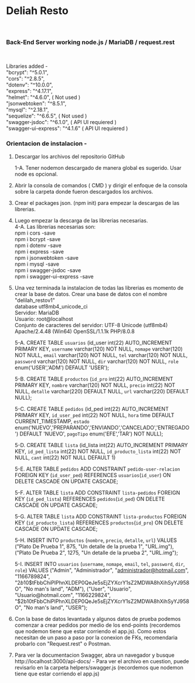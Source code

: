 # Deliah Resto
<br>

### Back-End Server working node.js / MariaDB / request.rest
<br>

Libraries added - <br>
    "bcrypt": "^5.0.1", <br>
    "cors": "^2.8.5", <br>
    "dotenv": "^10.0.0", <br>
    "express": "^4.17.1", <br>
    "helmet": "^4.6.0", ( Not used ) <br>
    "jsonwebtoken": "^8.5.1", <br>
    "mysql": "^2.18.1",  <br>
    "sequelize": "^6.6.5", ( Not used ) <br>
    "swagger-jsdoc": "^6.1.0", ( API UI requiered ) <br>
    "swagger-ui-express": "^4.1.6" ( API UI requiered ) <br>


### Orientacion de instalacion - <br>

1. Descargar los archivos del repositorio GitHub

    1-A. Tener nodemon descargado de manera global es sugerido. Usar node es opcional. 

2. Abrir la consola de comandos ( CMD ) y dirigir el enfoque de la consola sobre la carpeta donde fueron descargados los archivos.

3. Crear el packages json. (npm init) para empezar la descargas de las librerias.

4. Luego empezar la descarga de las librerias necesarias. <br>
    4-A. Las librerias necesarias son: <br>
        npm i cors -save <br>
        npm i bcrypt -save <br>
        npm i dotenv -save <br>
        npm i express -save <br>
        npm i jsonwebtoken -save <br>
        npm i mysql -save <br>
        npm i swagger-jsdoc -save <br>
        npm i swagger-ui-express -save <br>

5. Una vez terminada la instalacion de todas las librerias es momento de crear la base de datos. Crear una base de datos con el nombre "delilah_restov1" <br>
    database utf8mb4_unicode_ci <br>
    Servidor: MariaDB <br>
    Usuario: root@localhost <br>
    Conjunto de caracteres del servidor: UTF-8 Unicode (utf8mb4) <br>
    Apache/2.4.48 (Win64) OpenSSL/1.1.1k PHP/8.0.8 <br>

    5-A. CREATE TABLE `usuarios` (id_user int(22) AUTO_INCREMENT PRIMARY KEY, `username` varchar(120) NOT NULL, `nomape` varchar(120) NOT NULL, `email` varchar(120) NOT NULL, `tel` varchar(120) NOT NULL, `password` varchar(120) NOT NULL, `dir` varchar(120) NOT NULL, `role` enum('USER','ADM') DEFAULT 'USER');

    5-B. CREATE TABLE `productos` (`id_pro` int(22) AUTO_INCREMENT PRIMARY KEY, `nombre` varchar(120) NOT NULL, `precio` int(22) NOT NULL, `detalle` varchar(220) DEFAULT NULL, `url` varchar(220) DEFAULT NULL);

    5-C. CREATE TABLE `pedidos` (id_ped int(22) AUTO_INCREMENT PRIMARY KEY, `id_user_ped` int(22) NOT NULL, `hora` time DEFAULT CURRENT_TIMESTAMP, `estado` enum('NUEVO','PREPARANDO','ENVIANDO','CANCELADO','ENTREGADO') DEFAULT 'NUEVO', `pagoTipo` enum('EFE','TAR') NOT NULL);

    5-D. CREATE TABLE `lista` (id_lista int(22) AUTO_INCREMENT PRIMARY KEY, `id_ped_lista` int(22) NOT NULL, `id_producto_lista` int(22) NOT NULL, `cant` int(22) NOT NULL DEFAULT 1)

    5-E. ALTER TABLE `pedidos` ADD CONSTRAINT `pedido-user-relacion` FOREIGN KEY (`id_user_ped`) REFERENCES `usuarios`(`id_user`) ON DELETE CASCADE ON UPDATE CASCADE;

    5-F. ALTER TABLE `lista` ADD CONSTRAINT `lista-pedidos` FOREIGN KEY (`id_ped_lista`) REFERENCES `pedidos`(`id_ped`) ON DELETE CASCADE ON UPDATE CASCADE;

    5-G. ALTER TABLE `lista` ADD CONSTRAINT `lista-productos` FOREIGN KEY (`id_producto_lista`) REFERENCES `productos`(`id_pro`) ON DELETE CASCADE ON UPDATE CASCADE;

    5-H. INSERT INTO `productos` (`nombre`, `precio`, `detalle`, `url`) VALUES ("Plato De Prueba 1", 875, "Un detalle de la prueba 1", "URL.img"), ("Plato De Prueba 2", 1275, "Un detalle de la prueba 2", "URL.img"); 

    5-I. INSERT INTO `usuarios` (`username`, `nomape`, `email`, `tel`, `password`, `dir`, `role`) VALUES ("Admin", "Administrador", "administrador@hotmail.com", "1166789824", "$2b$10$tFbbChiPlPhnXLDEP0QeJe5sEjZYXcrY1sZ2MDWA8hXihSyYJ958O", "No man's land", "ADM"), ("User", "Usuario", "Usuario@hotmail.com", "1166229824", "$2b$10$tFbbChiPlPhnXLDEP0QeJe5sEjZYXcrY1sZ2MDWA8hXihSyYJ958O", "No man's land", "USER"); 

6. Con la base de datos levantada y algunos datos de prueba podemos comenzar a crear pedidos por medio de los end-points (recordemos que nodemon tiene que estar corriendo el app.js). Como estos necesitan de un paso a paso por la conexion de FKs, recomendaria probarlo con "Request.rest" o Postman.

7. Para ver la documentacion Swagger, abra un navegador y busque http://localhost:3000/api-docs/ - Para ver el archivo en cuestion, puede revisarlo en la carpeta helpers/swagger.js (recordemos que nodemon tiene que estar corriendo el app.js)